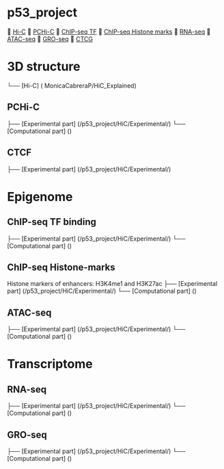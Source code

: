 # p53_project

:open_file_folder: [Hi-C](#Hi-C)
:open_file_folder: [PCHi-C](#PCHi-C)
:open_file_folder: [ChIP-seq TF](#ChIP-seq-TF-binding)
:open_file_folder: [ChIP-seq Histone marks](#Histone-marks)
:open_file_folder: [RNA-seq](#RNA-seq)
:open_file_folder: [ATAC-seq](#ATAC-seq)
:open_file_folder: [GRO-seq](#GRO-seq)
:open_file_folder: [CTCG](#CTCF)


# 3D structure
└── [Hi-C] ( MonicaCabreraP/HiC_Explained)

## PCHi-C
├── [Experimental part] (/p53_project/HiC/Experimental/)
└── [Computational part] ()

## CTCF
├── [Experimental part] (/p53_project/HiC/Experimental/)


# Epigenome 
## ChIP-seq TF binding
├── [Experimental part] (/p53_project/HiC/Experimental/)
└── [Computational part] ()

## ChIP-seq Histone-marks
Histone markers of enhancers: H3K4me1 and H3K27ac
├── [Experimental part] (/p53_project/HiC/Experimental/)
└── [Computational part] ()

## ATAC-seq
├── [Experimental part] (/p53_project/HiC/Experimental/)
└── [Computational part] ()

# Transcriptome 

## RNA-seq
├── [Experimental part] (/p53_project/HiC/Experimental/)
└── [Computational part] ()

## GRO-seq
├── [Experimental part] (/p53_project/HiC/Experimental/)
└── [Computational part] ()


